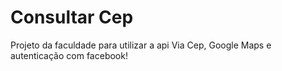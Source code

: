 # Consultar Cep

Projeto da faculdade para utilizar a api Via Cep, Google Maps e autenticação com facebook! 
